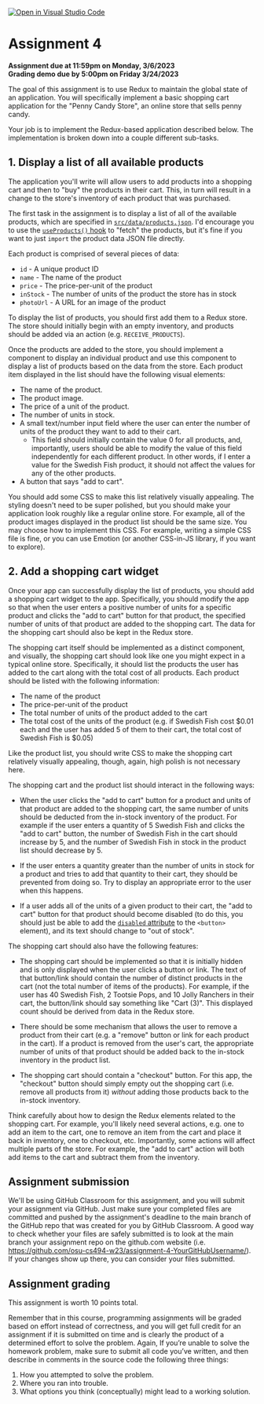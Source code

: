 [![Open in Visual Studio Code](https://classroom.github.com/assets/open-in-vscode-c66648af7eb3fe8bc4f294546bfd86ef473780cde1dea487d3c4ff354943c9ae.svg)](https://classroom.github.com/online_ide?assignment_repo_id=10337813&assignment_repo_type=AssignmentRepo)
# Assignment 4

**Assignment due at 11:59pm on Monday, 3/6/2023**<br>
**Grading demo due by 5:00pm on Friday 3/24/2023**

The goal of this assignment is to use Redux to maintain the global state of an application.  You will specifically implement a basic shopping cart application for the "Penny Candy Store", an online store that sells penny candy.

Your job is to implement the Redux-based application described below.  The implementation is broken down into a couple different sub-tasks.

## 1. Display a list of all available products

The application you'll write will allow users to add products into a shopping cart and then to "buy" the products in their cart.  This, in turn will result in a change to the store's inventory of each product that was purchased.

The first task in the assignment is to display a list of all of the available products, which are specified in [`src/data/products.json`](src/data/products.json).  I'd encourage you to use the [`useProducts()` hook](src/hooks/useProducts.js) to "fetch" the products, but it's fine if you want to just `import` the product data JSON file directly.

Each product is comprised of several pieces of data:
  * `id` - A unique product ID
  * `name` - The name of the product
  * `price` - The price-per-unit of the product
  * `inStock` - The number of units of the product the store has in stock
  * `photoUrl` - A URL for an image of the product

To display the list of products, you should first add them to a Redux store.  The store should initially begin with an empty inventory, and products should be added via an action (e.g. `RECEIVE_PRODUCTS`).

Once the products are added to the store, you should implement a component to display an individual product and use this component to display a list of products based on the data from the store.  Each product item displayed in the list should have the following visual elements:
  * The name of the product.
  * The product image.
  * The price of a unit of the product.
  * The number of units in stock.
  * A small text/number input field where the user can enter the number of units of the product they want to add to their cart.
      * This field should initially contain the value 0 for all products, and, importantly, users should be able to modify the value of this field independently for each different product.  In other words, if I enter a value for the Swedish Fish product, it should not affect the values for any of the other products.
  * A button that says "add to cart".

You should add some CSS to make this list relatively visually appealing.  The styling doesn't need to be super polished, but you should make your application look roughly like a regular online store.  For example, all of the product images displayed in the product list should be the same size.  You may choose how to implement this CSS.  For example, writing a simple CSS file is fine, or you can use Emotion (or another CSS-in-JS library, if you want to explore).

## 2. Add a shopping cart widget

Once your app can successfully display the list of products, you should add a shopping cart widget to the app.  Specifically, you should modify the app so that when the user enters a positive number of units for a specific product and clicks the "add to cart" button for that product, the specified number of units of that product are added to the shopping cart.  The data for the shopping cart should also be kept in the Redux store.

The shopping cart itself should be implemented as a distinct component, and visually, the shopping cart should look like one you might expect in a typical online store.  Specifically, it should list the products the user has added to the cart along with the total cost of all products.  Each product should be listed with the following information:
  * The name of the product
  * The price-per-unit of the product
  * The total number of units of the product added to the cart
  * The total cost of the units of the product (e.g. if Swedish Fish cost $0.01 each and the user has added 5 of them to their cart, the total cost of Swedish Fish is $0.05)

Like the product list, you should write CSS to make the shopping cart relatively visually appealing, though, again, high polish is not necessary here.

The shopping cart and the product list should interact in the following ways:
  * When the user clicks the "add to cart" button for a product and units of that product are added to the shopping cart, the same number of units should be deducted from the in-stock inventory of the product.  For example if the user enters a quantity of 5 Swedish Fish and clicks the "add to cart" button, the number of Swedish Fish in the cart should increase by 5, and the number of Swedish Fish in stock in the product list should decrease by 5.

  * If the user enters a quantity greater than the number of units in stock for a product and tries to add that quantity to their cart, they should be prevented from doing so.  Try to display an appropriate error to the user when this happens.

  * If a user adds all of the units of a given product to their cart, the "add to cart" button for that product should become disabled (to do this, you should just be able to add the [`disabled` attribute](https://developer.mozilla.org/en-US/docs/Web/HTML/Attributes/disabled) to the `<button>` element), and its text should change to "out of stock".

The shopping cart should also have the following features:
  * The shopping cart should be implemented so that it is initially hidden and is only displayed when the user clicks a button or link.  The text of that button/link should contain the number of distinct products in the cart (not the total number of items of the products).  For example, if the user has 40 Swedish Fish, 2 Tootsie Pops, and 10 Jolly Ranchers in their cart, the button/link should say something like "Cart (3)".  This displayed count should be derived from data in the Redux store.

  * There should be some mechanism that allows the user to remove a product from their cart (e.g. a "remove" button or link for each product in the cart).  If a product is removed from the user's cart, the appropriate number of units of that product should be added back to the in-stock inventory in the product list.

  * The shopping cart should contain a "checkout" button.  For this app, the "checkout" button should simply empty out the shopping cart (i.e. remove all products from it) *without* adding those products back to the in-stock inventory.

Think carefully about how to design the Redux elements related to the shopping cart.  For example, you'll likely need several actions, e.g. one to add an item to the cart, one to remove an item from the cart and place it back in inventory, one to checkout, etc.  Importantly, some actions will affect multiple parts of the store.  For example, the "add to cart" action will both add items to the cart and subtract them from the inventory.

## Assignment submission

We'll be using GitHub Classroom for this assignment, and you will submit your assignment via GitHub.  Just make sure your completed files are committed and pushed by the assignment's deadline to the main branch of the GitHub repo that was created for you by GitHub Classroom.  A good way to check whether your files are safely submitted is to look at the main branch your assignment repo on the github.com website (i.e. https://github.com/osu-cs494-w23/assignment-4-YourGitHubUsername/). If your changes show up there, you can consider your files submitted.

## Assignment grading

This assignment is worth 10 points total.

Remember that in this course, programming assignments will be graded based on effort instead of correctness, and you will get full credit for an assignment if it is submitted on time and is clearly the product of a determined effort to solve the problem.  Again, If you’re unable to solve the homework problem, make sure to submit all code you’ve written, and then describe in comments in the source code the following three things:
  1. How you attempted to solve the problem.
  2. Where you ran into trouble.
  3. What options you think (conceptually) might lead to a working solution.
